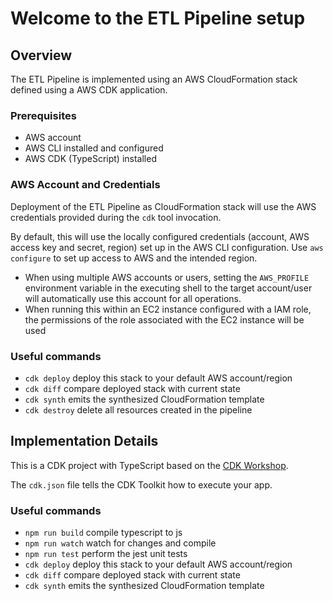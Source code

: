 # Welcome to the ETL Pipeline setup

## Overview

The ETL Pipeline is implemented using an AWS CloudFormation stack defined using a AWS CDK application.


### Prerequisites

* AWS account
* AWS CLI installed and configured
* AWS CDK (TypeScript) installed

### AWS Account and Credentials

Deployment of the ETL Pipeline as CloudFormation stack will use the AWS credentials provided during the `cdk` tool invocation.

By default, this will use the locally configured credentials (account, AWS access key and secret, region) set up in the AWS CLI configuration. 
Use `aws configure` to set up access to AWS and the intended region.

* When using multiple AWS accounts or users, setting the `AWS_PROFILE` environment variable in the executing shell to the target account/user will automatically use this account for all operations.
* When running this within an EC2 instance configured with a IAM role, the permissions of the role associated with the EC2 instance will be used

### Useful commands

* `cdk deploy`      deploy this stack to your default AWS account/region
* `cdk diff`        compare deployed stack with current state
* `cdk synth`       emits the synthesized CloudFormation template
* `cdk destroy`     delete all resources created in the pipeline

## Implementation Details

This is a CDK project with TypeScript based on the [CDK Workshop](https://cdkworkshop.com/20-typescript/).

The `cdk.json` file tells the CDK Toolkit how to execute your app.

### Useful commands

* `npm run build`   compile typescript to js
* `npm run watch`   watch for changes and compile
* `npm run test`    perform the jest unit tests
* `cdk deploy`      deploy this stack to your default AWS account/region
* `cdk diff`        compare deployed stack with current state
* `cdk synth`       emits the synthesized CloudFormation template
